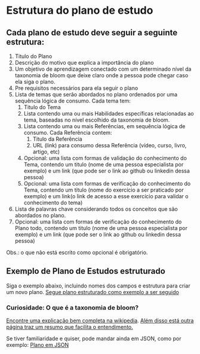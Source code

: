 # Estrutura do plano de estudo

## Cada plano de estudo deve seguir a seguinte estrutura:

1. Titulo do Plano
2. Descrição do motivo que explica a importância do plano
3. Um objetivo de aprendizagem conectado com um determinado nível da taxonomia de bloom que deixe claro onde a pessoa
	 pode chegar caso ela siga o plano.
4. Pre requisitos necessários para ela seguir o plano
5. Lista de temas que serão abordados no plano ordenados por uma sequência lógica de consumo. Cada tema tem:
	1. Titulo do Tema
	2. Lista contendo uma ou mais Habilidades específicas relacionadas ao tema, baseadas no nível escolhido da taxonomia
		 de bloom.
	3. Lista contendo uma ou mais Referências, em sequência lógica de consumo. Cada Referência contem:
		1. Titulo da Referência
		2. URL (link) para consumo dessa Referência (vídeo, curso, livro, artigo, etc)
	4. Opcional: uma lista com formas de validação do conhecimento do Tema, contendo um titulo (nome de uma pessoa
		 especialista
		 por exemplo) e um link (que pode ser o link ao github ou linkedin dessa pessoa)
	5. Opcional: uma lista com formas de verificação do conhecimento do Tema, contendo um titulo (nome do exercício a ser
		 praticado por exemplo) e um link(o link de acesso a esse exercício para validar o conhecimento do tema)
6. Lista de palavras chave considerando todos os conceitos que são abordados no plano.
7. Opcional: uma lista com formas de verificação do conhecimento do Plano todo, contendo um titulo (nome de uma pessoa
	 especialista
	 por exemplo) e um link (que pode ser o link ao github ou linkedin dessa pessoa)

Obs.: o que não está escrito como opcional é obrigatório.

## Exemplo de Plano de Estudos estruturado

Siga o exemplo abaixo, incluindo nomes dos campos e estrutura para criar um novo plano.
[Segue plano estruturado como exemplo a ser seguido](https://github.com/zup-academy/planos-estudos-zup/blob/master/application/solid.md)

### Curiosidade: O que é a taxonomia de bloom?

[Encontre uma explicação bem completa na wikipedia](https://en.wikipedia.org/wiki/Bloom%27s_taxonomy). [Além disso está outra página traz um resumo que facilita o entendimento.](https://www.coloradocollege.edu/other/assessment/how-to-assess-learning/learning-outcomes/blooms-revised-taxonomy.html#:~:text=There%20are%20six%20levels%20of,analyzing%2C%20evaluating%2C%20and%20creating)

Se tiver familiaridade e quiser, pode mandar ainda em JSON, como por
exemplo: [Plano em JSON](https://gist.github.com/jacksonmotazup/a4f9507d4ec1ea7f8ad75f123122a3ca)
